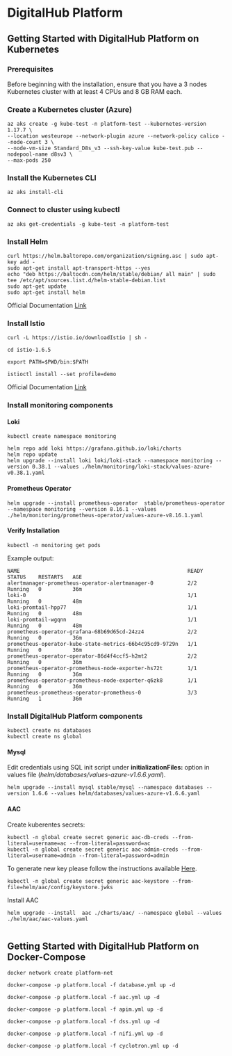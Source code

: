 # DigitalHub Platform

## Getting Started with DigitalHub Platform on Kubernetes

### Prerequisites

Before beginning with the installation, ensure that you have a 3 nodes Kubernetes cluster with at least 4 CPUs and 8 GB RAM each.

### Create a Kubernetes cluster (Azure)

```shell
az aks create -g kube-test -n platform-test --kubernetes-version 1.17.7 \
--location westeurope --network-plugin azure --network-policy calico --node-count 3 \
--node-vm-size Standard_D8s_v3 --ssh-key-value kube-test.pub --nodepool-name d8sv3 \
--max-pods 250
```

### Install the Kubernetes CLI

```shell
az aks install-cli
```

### Connect to cluster using kubectl

```shell
az aks get-credentials -g kube-test -n platform-test
```

### Install Helm

```shell
curl https://helm.baltorepo.com/organization/signing.asc | sudo apt-key add -
sudo apt-get install apt-transport-https --yes
echo "deb https://baltocdn.com/helm/stable/debian/ all main" | sudo tee /etc/apt/sources.list.d/helm-stable-debian.list
sudo apt-get update
sudo apt-get install helm
```
Official Documentation [Link](https://helm.sh/docs/intro/install/ "Helm Installation Guide")

### Install Istio

```shell
curl -L https://istio.io/downloadIstio | sh -

cd istio-1.6.5

export PATH=$PWD/bin:$PATH

istioctl install --set profile=demo
```

Official Documentation [Link](https://istio.io/latest/docs/setup/getting-started/ "Istio  Installation Guide")

### Install monitoring components

#### Loki

```shell
kubectl create namespace monitoring

helm repo add loki https://grafana.github.io/loki/charts
helm repo update
helm upgrade --install loki loki/loki-stack --namespace monitoring --version 0.38.1 --values ./helm/monitoring/loki-stack/values-azure-v0.38.1.yaml
```

#### Prometheus Operator

```shell
helm upgrade --install prometheus-operator  stable/prometheus-operator --namespace monitoring --version 8.16.1 --values ./helm/monitoring/prometheus-operator/values-azure-v8.16.1.yaml
```

#### Verify Installation

```shell
kubectl -n monitoring get pods
```

Example output:

```shell
NAME                                                      READY   STATUS    RESTARTS   AGE
alertmanager-prometheus-operator-alertmanager-0           2/2     Running   0          36m
loki-0                                                    1/1     Running   0          48m
loki-promtail-hpp77                                       1/1     Running   0          48m
loki-promtail-wgqnn                                       1/1     Running   0          48m
prometheus-operator-grafana-68b69d65cd-24zz4              2/2     Running   0          36m
prometheus-operator-kube-state-metrics-66b4c95cd9-9729n   1/1     Running   0          36m
prometheus-operator-operator-86d4f4ccf5-h2mt2             2/2     Running   0          36m
prometheus-operator-prometheus-node-exporter-hs72t        1/1     Running   0          36m
prometheus-operator-prometheus-node-exporter-q6zk8        1/1     Running   0          36m
prometheus-prometheus-operator-prometheus-0               3/3     Running   1          36m

```

### Install DigitalHub Platform components

```shell
kubectl create ns databases
kubectl create ns global
```

#### Mysql

Edit credentials using SQL init script under **initializationFiles:** option in values file (*helm/databases/values-azure-v1.6.6.yaml*).

```shell
helm upgrade --install mysql stable/mysql --namespace databases --version 1.6.6 --values helm/databases/values-azure-v1.6.6.yaml  
```

#### AAC

Create kuberentes secrets:

```shell
kubectl -n global create secret generic aac-db-creds --from-literal=username=ac --from-literal=password=ac
kubectl -n global create secret generic aac-admin-creds --from-literal=username=admin --from-literal=password=admin
```

To generate new key please follow the instructions available [Here](https://mkjwk.org/).

```shell
kubectl -n global create secret generic aac-keystore --from-file=helm/aac/config/keystore.jwks
```

Install AAC

```shell
helm upgrade --install  aac ./charts/aac/ --namespace global --values ./helm/aac/aac-values.yaml
```

```shell

```

## Getting Started with DigitalHub Platform on Docker-Compose


```shell
docker network create platform-net

docker-compose -p platform.local -f database.yml up -d

docker-compose -p platform.local -f aac.yml up -d

docker-compose -p platform.local -f apim.yml up -d

docker-compose -p platform.local -f dss.yml up -d

docker-compose -p platform.local -f nifi.yml up -d

docker-compose -p platform.local -f cyclotron.yml up -d
```
